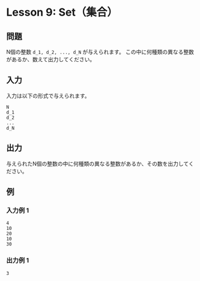 
# Lesson 9: Set（集合）

## 問題

N個の整数 `d_1, d_2, ..., d_N` が与えられます。
この中に何種類の異なる整数があるか、数えて出力してください。

## 入力

入力は以下の形式で与えられます。

```
N
d_1
d_2
...
d_N
```

## 出力

与えられたN個の整数の中に何種類の異なる整数があるか、その数を出力してください。

## 例

### 入力例 1

```
4
10
20
10
30
```

### 出力例 1

```
3
```
